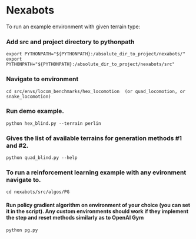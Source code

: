 # Nexabots
To run an example environment with given terrain type:

### Add src and project directory to pythonpath
```
export PYTHONPATH="${PYTHONPATH}:/absolute_dir_to_project/nexabots/"
export PYTHONPATH="${PYTHONPATH}:/absolute_dir_to_project/nexabots/src"
```

### Navigate to environment
```
cd src/envs/locom_benchmarks/hex_locomotion  (or quad_locomotion, or snake_locomotion)
```

### Run demo example.
```
python hex_blind.py --terrain perlin
```

### Gives the list of available terrains for generation methods #1 and #2.
```
python quad_blind.py --help
```

### To run a reinforcement learning example with any evironment navigate to.
```
cd nexabots/src/algos/PG
```


#### Run policy gradient algorithm on environment of your choice (you can set it in the script). Any custom environments should work if they implement the step and reset methods similarly as to OpenAI Gym 


```
python pg.py
```


